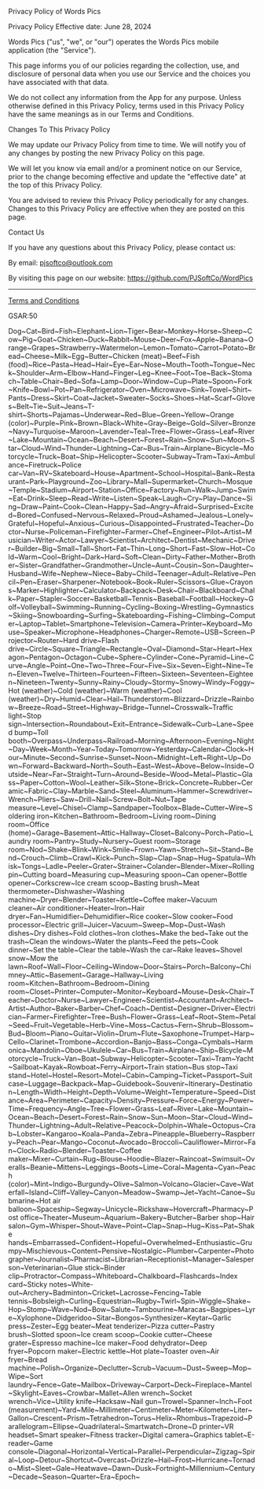 Privacy Policy of Words Pics

Privacy Policy Effective date: June 28, 2024

Words Pics ("us", "we", or "our") operates the Words Pics mobile application (the "Service").

This page informs you of our policies regarding the collection, use, and disclosure of personal data when you use our Service and the choices you have associated with that data.

We do not collect any information from the App for any purpose. Unless otherwise defined in this Privacy Policy, terms used in this Privacy Policy have the same meanings as in our Terms and Conditions.

Changes To This Privacy Policy

We may update our Privacy Policy from time to time. We will notify you of any changes by posting the new Privacy Policy on this page.

We will let you know via email and/or a prominent notice on our Service, prior to the change becoming effective and update the "effective date" at the top of this Privacy Policy.

You are advised to review this Privacy Policy periodically for any changes. Changes to this Privacy Policy are effective when they are posted on this page.

Contact Us

If you have any questions about this Privacy Policy, please contact us:

By email: pjsoftco@outlook.com

By visiting this page on our website: https://github.com/PJSoftCo/WordPics

--------------------------------------------------------------------------------------------------------------------------------------
[Terms and Conditions](https://app.termly.io/document/terms-of-use-for-website/538e4813-8796-44c1-8821-93a52ef5c2b7)

GSAR:50

Dog~Cat~Bird~Fish~Elephant~Lion~Tiger~Bear~Monkey~Horse~Sheep~Cow~Pig~Goat~Chicken~Duck~Rabbit~Mouse~Deer~Fox~Apple~Banana~Orange~Grapes~Strawberry~Watermelon~Lemon~Tomato~Carrot~Potato~Bread~Cheese~Milk~Egg~Butter~Chicken (meat)~Beef~Fish (food)~Rice~Pasta~Head~Hair~Eye~Ear~Nose~Mouth~Tooth~Tongue~Neck~Shoulder~Arm~Elbow~Hand~Finger~Leg~Knee~Foot~Toe~Back~Stomach~Table~Chair~Bed~Sofa~Lamp~Door~Window~Cup~Plate~Spoon~Fork~Knife~Bowl~Pot~Pan~Refrigerator~Oven~Microwave~Sink~Towel~Shirt~Pants~Dress~Skirt~Coat~Jacket~Sweater~Socks~Shoes~Hat~Scarf~Gloves~Belt~Tie~Suit~Jeans~T-shirt~Shorts~Pajamas~Underwear~Red~Blue~Green~Yellow~Orange (color)~Purple~Pink~Brown~Black~White~Gray~Beige~Gold~Silver~Bronze~Navy~Turquoise~Maroon~Lavender~Teal~Tree~Flower~Grass~Leaf~River~Lake~Mountain~Ocean~Beach~Desert~Forest~Rain~Snow~Sun~Moon~Star~Cloud~Wind~Thunder~Lightning~Car~Bus~Train~Airplane~Bicycle~Motorcycle~Truck~Boat~Ship~Helicopter~Scooter~Subway~Tram~Taxi~Ambulance~Firetruck~Police car~Van~RV~Skateboard~House~Apartment~School~Hospital~Bank~Restaurant~Park~Playground~Zoo~Library~Mall~Supermarket~Church~Mosque~Temple~Stadium~Airport~Station~Office~Factory~Run~Walk~Jump~Swim~Eat~Drink~Sleep~Read~Write~Listen~Speak~Laugh~Cry~Play~Dance~Sing~Draw~Paint~Cook~Clean~Happy~Sad~Angry~Afraid~Surprised~Excited~Bored~Confused~Nervous~Relaxed~Proud~Ashamed~Jealous~Lonely~Grateful~Hopeful~Anxious~Curious~Disappointed~Frustrated~Teacher~Doctor~Nurse~Policeman~Firefighter~Farmer~Chef~Engineer~Pilot~Artist~Musician~Writer~Actor~Lawyer~Scientist~Architect~Dentist~Mechanic~Driver~Builder~Big~Small~Tall~Short~Fat~Thin~Long~Short~Fast~Slow~Hot~Cold~Warm~Cool~Bright~Dark~Hard~Soft~Clean~Dirty~Father~Mother~Brother~Sister~Grandfather~Grandmother~Uncle~Aunt~Cousin~Son~Daughter~Husband~Wife~Nephew~Niece~Baby~Child~Teenager~Adult~Relative~Pencil~Pen~Eraser~Sharpener~Notebook~Book~Ruler~Scissors~Glue~Crayons~Marker~Highlighter~Calculator~Backpack~Desk~Chair~Blackboard~Chalk~Paper~Stapler~Soccer~Basketball~Tennis~Baseball~Football~Hockey~Golf~Volleyball~Swimming~Running~Cycling~Boxing~Wrestling~Gymnastics~Skiing~Snowboarding~Surfing~Skateboarding~Fishing~Climbing~Computer~Laptop~Tablet~Smartphone~Television~Camera~Printer~Keyboard~Mouse~Speaker~Microphone~Headphones~Charger~Remote~USB~Screen~Projector~Router~Hard drive~Flash drive~Circle~Square~Triangle~Rectangle~Oval~Diamond~Star~Heart~Hexagon~Pentagon~Octagon~Cube~Sphere~Cylinder~Cone~Pyramid~Line~Curve~Angle~Point~One~Two~Three~Four~Five~Six~Seven~Eight~Nine~Ten~Eleven~Twelve~Thirteen~Fourteen~Fifteen~Sixteen~Seventeen~Eighteen~Nineteen~Twenty~Sunny~Rainy~Cloudy~Stormy~Snowy~Windy~Foggy~Hot (weather)~Cold (weather)~Warm (weather)~Cool (weather)~Dry~Humid~Clear~Hail~Thunderstorm~Blizzard~Drizzle~Rainbow~Breeze~Road~Street~Highway~Bridge~Tunnel~Crosswalk~Traffic light~Stop sign~Intersection~Roundabout~Exit~Entrance~Sidewalk~Curb~Lane~Speed bump~Toll booth~Overpass~Underpass~Railroad~Morning~Afternoon~Evening~Night~Day~Week~Month~Year~Today~Tomorrow~Yesterday~Calendar~Clock~Hour~Minute~Second~Sunrise~Sunset~Noon~Midnight~Left~Right~Up~Down~Forward~Backward~North~South~East~West~Above~Below~Inside~Outside~Near~Far~Straight~Turn~Around~Beside~Wood~Metal~Plastic~Glass~Paper~Cotton~Wool~Leather~Silk~Stone~Brick~Concrete~Rubber~Ceramic~Fabric~Clay~Marble~Sand~Steel~Aluminum~Hammer~Screwdriver~Wrench~Pliers~Saw~Drill~Nail~Screw~Bolt~Nut~Tape measure~Level~Chisel~Clamp~Sandpaper~Toolbox~Blade~Cutter~Wire~Soldering iron~Kitchen~Bathroom~Bedroom~Living room~Dining room~Office (home)~Garage~Basement~Attic~Hallway~Closet~Balcony~Porch~Patio~Laundry room~Pantry~Study~Nursery~Guest room~Storage room~Nod~Shake~Blink~Wink~Smile~Frown~Yawn~Stretch~Sit~Stand~Bend~Crouch~Climb~Crawl~Kick~Punch~Slap~Clap~Snap~Hug~Spatula~Whisk~Tongs~Ladle~Peeler~Grater~Strainer~Colander~Blender~Mixer~Rolling pin~Cutting board~Measuring cup~Measuring spoon~Can opener~Bottle opener~Corkscrew~Ice cream scoop~Basting brush~Meat thermometer~Dishwasher~Washing machine~Dryer~Blender~Toaster~Kettle~Coffee maker~Vacuum cleaner~Air conditioner~Heater~Iron~Hair dryer~Fan~Humidifier~Dehumidifier~Rice cooker~Slow cooker~Food processor~Electric grill~Juicer~Vacuum~Sweep~Mop~Dust~Wash dishes~Dry dishes~Fold clothes~Iron clothes~Make the bed~Take out the trash~Clean the windows~Water the plants~Feed the pets~Cook dinner~Set the table~Clear the table~Wash the car~Rake leaves~Shovel snow~Mow the lawn~Roof~Wall~Floor~Ceiling~Window~Door~Stairs~Porch~Balcony~Chimney~Attic~Basement~Garage~Hallway~Living room~Kitchen~Bathroom~Bedroom~Dining room~Closet~Printer~Computer~Monitor~Keyboard~Mouse~Desk~Chair~Teacher~Doctor~Nurse~Lawyer~Engineer~Scientist~Accountant~Architect~Artist~Author~Baker~Barber~Chef~Coach~Dentist~Designer~Driver~Electrician~Farmer~Firefighter~Tree~Bush~Flower~Grass~Leaf~Root~Stem~Petal~Seed~Fruit~Vegetable~Herb~Vine~Moss~Cactus~Fern~Shrub~Blossom~Bud~Bloom~Piano~Guitar~Violin~Drum~Flute~Saxophone~Trumpet~Harp~Cello~Clarinet~Trombone~Accordion~Banjo~Bass~Conga~Cymbals~Harmonica~Mandolin~Oboe~Ukulele~Car~Bus~Train~Airplane~Ship~Bicycle~Motorcycle~Truck~Van~Boat~Subway~Helicopter~Scooter~Taxi~Tram~Yacht~Sailboat~Kayak~Rowboat~Ferry~Airport~Train station~Bus stop~Taxi stand~Hotel~Hostel~Resort~Motel~Cabin~Camping~Ticket~Passport~Suitcase~Luggage~Backpack~Map~Guidebook~Souvenir~Itinerary~Destination~Length~Width~Height~Depth~Volume~Weight~Temperature~Speed~Distance~Area~Perimeter~Capacity~Density~Pressure~Force~Energy~Power~Time~Frequency~Angle~Tree~Flower~Grass~Leaf~River~Lake~Mountain~Ocean~Beach~Desert~Forest~Rain~Snow~Sun~Moon~Star~Cloud~Wind~Thunder~Lightning~Adult~Relative~Peacock~Dolphin~Whale~Octopus~Crab~Lobster~Kangaroo~Koala~Panda~Zebra~Pineapple~Blueberry~Raspberry~Peach~Pear~Mango~Coconut~Avocado~Broccoli~Cauliflower~Mirror~Fan~Clock~Radio~Blender~Toaster~Coffee maker~Mixer~Curtain~Rug~Blouse~Hoodie~Blazer~Raincoat~Swimsuit~Overalls~Beanie~Mittens~Leggings~Boots~Lime~Coral~Magenta~Cyan~Peach (color)~Mint~Indigo~Burgundy~Olive~Salmon~Volcano~Glacier~Cave~Waterfall~Island~Cliff~Valley~Canyon~Meadow~Swamp~Jet~Yacht~Canoe~Submarine~Hot air balloon~Spaceship~Segway~Unicycle~Rickshaw~Hovercraft~Pharmacy~Post office~Theater~Museum~Aquarium~Bakery~Butcher~Barber shop~Hair salon~Gym~Whisper~Shout~Wave~Point~Clap~Snap~Hug~Kiss~Pat~Shake hands~Embarrassed~Confident~Hopeful~Overwhelmed~Enthusiastic~Grumpy~Mischievous~Content~Pensive~Nostalgic~Plumber~Carpenter~Photographer~Journalist~Pharmacist~Librarian~Receptionist~Manager~Salesperson~Veterinarian~Glue stick~Binder clip~Protractor~Compass~Whiteboard~Chalkboard~Flashcards~Index card~Sticky notes~White-out~Archery~Badminton~Cricket~Lacrosse~Fencing~Table tennis~Bobsleigh~Curling~Equestrian~Rugby~Twirl~Spin~Wiggle~Shake~Hop~Stomp~Wave~Nod~Bow~Salute~Tambourine~Maracas~Bagpipes~Lyre~Xylophone~Didgeridoo~Sitar~Bongos~Synthesizer~Keytar~Garlic press~Zester~Egg beater~Meat tenderizer~Pizza cutter~Pastry brush~Slotted spoon~Ice cream scoop~Cookie cutter~Cheese grater~Espresso machine~Ice maker~Food dehydrator~Deep fryer~Popcorn maker~Electric kettle~Hot plate~Toaster oven~Air fryer~Bread machine~Polish~Organize~Declutter~Scrub~Vacuum~Dust~Sweep~Mop~Wipe~Sort laundry~Fence~Gate~Mailbox~Driveway~Carport~Deck~Fireplace~Mantel~Skylight~Eaves~Crowbar~Mallet~Allen wrench~Socket wrench~Vice~Utility knife~Hacksaw~Nail gun~Trowel~Spanner~Inch~Foot (measurement)~Yard~Mile~Millimeter~Centimeter~Meter~Kilometer~Liter~Gallon~Crescent~Prism~Tetrahedron~Torus~Helix~Rhombus~Trapezoid~Parallelogram~Ellipse~Quadrilateral~Smartwatch~Drone~D printer~VR headset~Smart speaker~Fitness tracker~Digital camera~Graphics tablet~E-reader~Game console~Diagonal~Horizontal~Vertical~Parallel~Perpendicular~Zigzag~Spiral~Loop~Detour~Shortcut~Overcast~Drizzle~Hail~Frost~Hurricane~Tornado~Mist~Sleet~Gale~Heatwave~Dawn~Dusk~Fortnight~Millennium~Century~Decade~Season~Quarter~Era~Epoch~
